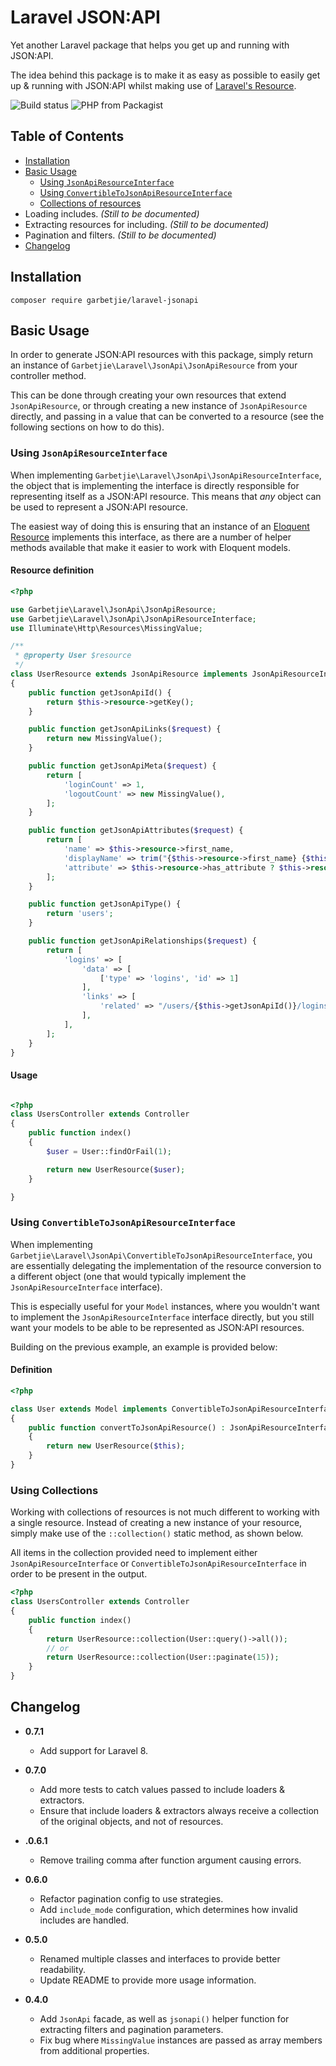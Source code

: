 Laravel JSON:API
================

Yet another Laravel package that helps you get up and running with JSON:API.

The idea behind this package is to make it as easy as possible to easily get up & running with JSON:API whilst making use
of [Laravel's Resource](https://laravel.com/docs/7.x/eloquent-resources).

![Build status](https://api.travis-ci.org/garbetjie/laravel-jsonapi.svg?branch=master) ![PHP from Packagist](https://img.shields.io/packagist/php-v/garbetjie/laravel-jsonapi)

## Table of Contents

* [Installation](#installation)
* [Basic Usage](#basic-usage)
    * [Using `JsonApiResourceInterface`](#using-jsonapiresourceinterface)
    * [Using `ConvertibleToJsonApiResourceInterface`](#using-convertibletojsonapiresourceinterface)
    * [Collections of resources](#using-collections)
* Loading includes. _(Still to be documented)_
* Extracting resources for including. _(Still to be documented)_
* Pagination and filters. _(Still to be documented)_
* [Changelog](#changelog)

## Installation

    composer require garbetjie/laravel-jsonapi

## Basic Usage

In order to generate JSON:API resources with this package, simply return an instance of `Garbetjie\Laravel\JsonApi\JsonApiResource`
from your controller method.

This can be done through creating your own resources that extend `JsonApiResource`, or through creating a new instance
of `JsonApiResource` directly, and passing in a value that can be converted to a resource (see the following sections
on how to do this). 

### Using `JsonApiResourceInterface`

When implementing `Garbetjie\Laravel\JsonApi\JsonApiResourceInterface`, the object that is implementing the interface is
directly responsible for representing itself as a JSON:API resource. This means that _any_ object can be used to represent
a JSON:API resource.

The easiest way of doing this is ensuring that an instance of an [Eloquent Resource](https://laravel.com/docs/7.x/eloquent-resources)
implements this interface, as there are a number of helper methods available that make it easier to work with Eloquent
models.

#### Resource definition

```php
<?php

use Garbetjie\Laravel\JsonApi\JsonApiResource;
use Garbetjie\Laravel\JsonApi\JsonApiResourceInterface;
use Illuminate\Http\Resources\MissingValue;

/**
 * @property User $resource
 */
class UserResource extends JsonApiResource implements JsonApiResourceInterface
{
    public function getJsonApiId() {
        return $this->resource->getKey();
    }

    public function getJsonApiLinks($request) {
        return new MissingValue();
    }

    public function getJsonApiMeta($request) {
        return [
            'loginCount' => 1,
            'logoutCount' => new MissingValue(),
        ];
    }

    public function getJsonApiAttributes($request) {
        return [
            'name' => $this->resource->first_name,
            'displayName' => trim("{$this->resource->first_name} {$this->resource->last_name}"),
            'attribute' => $this->resource->has_attribute ? $this->resource->has_attribute : new MissingValue(),
        ];
    }

    public function getJsonApiType() {
        return 'users';
    }

    public function getJsonApiRelationships($request) {
        return [
            'logins' => [
                'data' => [
                    ['type' => 'logins', 'id' => 1]
                ],
                'links' => [
                    'related' => "/users/{$this->getJsonApiId()}/logins"
                ], 
            ],
        ];
    }
}
```

#### Usage

```php

<?php
class UsersController extends Controller
{
    public function index()
    {
        $user = User::findOrFail(1);

        return new UserResource($user);
    }

}
```

### Using `ConvertibleToJsonApiResourceInterface`

When implementing `Garbetjie\Laravel\JsonApi\ConvertibleToJsonApiResourceInterface`, you are essentially delegating the
implementation of the resource conversion to a different object (one that would typically implement the 
`JsonApiResourceInterface` interface).

This is especially useful for your `Model` instances, where you wouldn't want to implement the `JsonApiResourceInterface`
interface directly, but you still want your models to be able to be represented as JSON:API resources.

Building on the previous example, an example is provided below:

#### Definition

```php
<?php

class User extends Model implements ConvertibleToJsonApiResourceInterface
{
    public function convertToJsonApiResource() : JsonApiResourceInterface
    {
        return new UserResource($this);
    }
}
```


### Using Collections

Working with collections of resources is not much different to working with a single resource. Instead of creating a new
instance of your resource, simply make use of the `::collection()` static method, as shown below.

All items in the collection provided need to implement either `JsonApiResourceInterface` or `ConvertibleToJsonApiResourceInterface`
in order to be present in the output.

```php
<?php
class UsersController extends Controller
{
    public function index()
    {
        return UserResource::collection(User::query()->all());
        // or
        return UserResource::collection(User::paginate(15));
    }
}
```

## Changelog

* **0.7.1**
    * Add support for Laravel 8.

* **0.7.0**
    * Add more tests to catch values passed to include loaders & extractors.
    * Ensure that include loaders & extractors always receive a collection of the original objects, and not of resources.

* **.0.6.1**
    * Remove trailing comma after function argument causing errors.

* **0.6.0**
    * Refactor pagination config to use strategies.
    * Add `include_mode` configuration, which determines how invalid includes are handled.

* **0.5.0**
    * Renamed multiple classes and interfaces to provide better readability.
    * Update README to provide more usage information.
    
* **0.4.0**
    * Add `JsonApi` facade, as well as `jsonapi()` helper function for extracting filters and pagination parameters.
    * Fix bug where `MissingValue` instances are passed as array members from additional properties.
